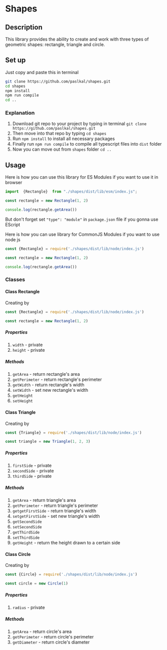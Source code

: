 # Shapes

## Description
This library provides the ability to create and work with three types
of geometric shapes: rectangle, triangle and circle.

## Set up
Just copy and paste this in terminal
```bash
git clone https://github.com/paslkal/shapes.git
cd shapes
npm install
npm run compile
cd ..
```

### Explanation
1. Download git repo to your project by typing in terminal `git clone https://github.com/paslkal/shapes.git`<br>
2. Then move into that repo by typing `cd shapes`
3. Run `npm install` to install all necessary packages 
4. Finally run `npm run compile` to compile all typescript files into `dist` folder<br>
5. Now you can move out from `shapes` folder `cd ..`


## Usage
Here is how you can use this library for ES Modules if you want to use it in browser
```js
import  {Rectangle}  from "./shapes/dist/lib/esm/index.js";

const rectangle = new Rectangle(1, 2)

console.log(rectangle.getArea())
```

But don't forget set `"type": "module"` in `package.json` file if you gonna use EScript

Here is how you can use library for CommonJS Modules if you want to use node js
```js
const {Rectangle} = require('./shapes/dist/lib/node/index.js')

const rectangle = new Rectangle(1, 2)

console.log(rectangle.getArea())
``` 

### Classes

#### Class Rectangle
Creating by
```js
const {Rectangle} = require('./shapes/dist/lib/node/index.js')

const rectangle = new Rectangle(1, 2)
```
##### Properties
1. `width` - private
2. `height` - private

##### Methods
1. `getArea` - return rectangle's area
2. `getPerimeter` - return rectangle's perimeter
3. `getWidth` - return rectangle's width
4. `setWidth` - set new rectangle's width
5. `getHeight`
6. `setHeight` 

#### Class Triangle
Creating by
```js
const {Triangle} = require('./shapes/dist/lib/node/index.js')

const triangle = new Triangle(1, 2, 3)
```
##### Properties
1. `firstSide` - private
2. `secondSide` - private
3. `thirdSide` - private

##### Methods
1. `getArea` - return triangle's area
2. `getPerimeter` - return triangle's perimeter
3. `getgetFirstSide` - return triangle's width
4. `setgetFirstSide` - set new triangle's width
5. `getSecondSide`
6. `setSecondSide` 
7. `getThirdSide`
8. `setThirdSide` 
9. `getHeight` - return the height drawn to a certain side

#### Class Circle
Creating by
```js
const {Circle} = require('./shapes/dist/lib/node/index.js')

const circle = new Circle(1)
```

##### Properties
1. `radius` - private

##### Methods
1. `getArea` - return circle's area
2. `getPerimeter` - return circle's perimeter
3. `getDiameter` - return circle's diameter
